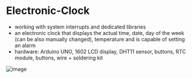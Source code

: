 # Electronic-Clock

- working with system interrupts and dedicated libraries
- an electronic clock that displays the actual time, date, day of the week (can be also manually changed), temperature and is capable of setting an alarm       
- hardware: Arduino UNO, 1602 LCD display, DHT11 sensor, buttons, RTC module, buttons, wire + soldering kit

![image](https://user-images.githubusercontent.com/89164540/158000277-a2634366-a478-4824-9103-8165c6be74d8.png)


